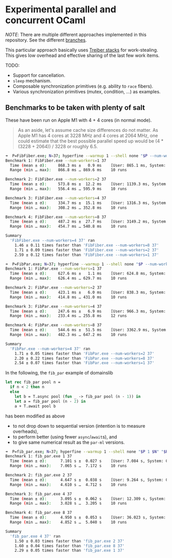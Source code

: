 # Experimental parallel and concurrent OCaml

_*NOTE*_: There are multiple different approaches implemented in this
repository. See the different
[branches](https://github.com/polytypic/par-ml/branches/all).

This particular approach basically uses
[Treiber stacks](https://en.wikipedia.org/wiki/Treiber_stack) for work-stealing.
This gives low overhead and effective sharing of the last few work items.

TODO:

- Support for cancellation.
- `sleep` mechanism.
- Composable synchronization primitives (e.g. ability to `race` fibers).
- Various synchronization primitives (mutex, condition, ...) as examples.

## Benchmarks to be taken with plenty of salt

These have been run on Apple M1 with 4 + 4 cores (in normal mode).

> As an aside, let's assume cache size differences do not matter. As Apple M1
> has 4 cores at 3228 MHz and 4 cores at 2064 MHz, one could estimate that the
> best possible parallel speed up would be (4 \* (3228 + 2064)) / 3228 or
> roughly 6.5.

```sh
➜  P=FibFiber.exe; N=37; hyperfine --warmup 1 --shell none "$P --num-workers=1 $N" "$P --num-workers=2 $N" "$P --num-workers=4 $N" "$P --num-workers=8 $N"
Benchmark 1: FibFiber.exe --num-workers=1 37
  Time (mean ± σ):     868.3 ms ±   0.9 ms    [User: 865.1 ms, System: 2.6 ms]
  Range (min … max):   866.8 ms … 869.6 ms    10 runs

Benchmark 2: FibFiber.exe --num-workers=2 37
  Time (mean ± σ):     573.8 ms ±  12.2 ms    [User: 1139.3 ms, System: 3.6 ms]
  Range (min … max):   556.4 ms … 595.9 ms    10 runs

Benchmark 3: FibFiber.exe --num-workers=4 37
  Time (mean ± σ):     334.7 ms ±  15.1 ms    [User: 1316.3 ms, System: 5.6 ms]
  Range (min … max):   308.2 ms … 352.8 ms    10 runs

Benchmark 4: FibFiber.exe --num-workers=8 37
  Time (mean ± σ):     487.2 ms ±  27.7 ms    [User: 3149.2 ms, System: 63.5 ms]
  Range (min … max):   454.7 ms … 540.8 ms    10 runs

Summary
  'FibFiber.exe --num-workers=4 37' ran
    1.46 ± 0.11 times faster than 'FibFiber.exe --num-workers=8 37'
    1.71 ± 0.09 times faster than 'FibFiber.exe --num-workers=2 37'
    2.59 ± 0.12 times faster than 'FibFiber.exe --num-workers=1 37'
```

```sh
➜  P=FibPar.exe; N=37; hyperfine --warmup 1 --shell none "$P --num-workers=1 $N" "$P --num-workers=2 $N" "$P --num-workers=4 $N" "$P --num-workers=8 $N"
Benchmark 1: FibPar.exe --num-workers=1 37
  Time (mean ± σ):     627.6 ms ±   1.1 ms    [User: 624.8 ms, System: 2.2 ms]
  Range (min … max):   626.4 ms … 629.7 ms    10 runs

Benchmark 2: FibPar.exe --num-workers=2 37
  Time (mean ± σ):     423.1 ms ±   6.0 ms    [User: 838.3 ms, System: 2.8 ms]
  Range (min … max):   414.8 ms … 431.0 ms    10 runs

Benchmark 3: FibPar.exe --num-workers=4 37
  Time (mean ± σ):     247.6 ms ±   6.9 ms    [User: 966.3 ms, System: 5.6 ms]
  Range (min … max):   233.4 ms … 255.8 ms    12 runs

Benchmark 4: FibPar.exe --num-workers=8 37
  Time (mean ± σ):     544.6 ms ±  51.5 ms    [User: 3362.9 ms, System: 77.2 ms]
  Range (min … max):   482.3 ms … 647.2 ms    10 runs

Summary
  'FibPar.exe --num-workers=4 37' ran
    1.71 ± 0.05 times faster than 'FibPar.exe --num-workers=2 37'
    2.20 ± 0.22 times faster than 'FibPar.exe --num-workers=8 37'
    2.54 ± 0.07 times faster than 'FibPar.exe --num-workers=1 37'
```

In the following, the `fib_par` example of domainslib

```ocaml
let rec fib_par pool n =
  if n < 2 then n
  else
    let b = T.async pool (fun _ -> fib_par pool (n - 1)) in
    let a = fib_par pool (n - 2) in
    a + T.await pool b
```

has been modified as above

- to not drop down to sequential version (intention is to measure overheads),
- to perform better (using fewer `async`/`await`s), and
- to give same numerical result as the `par-ml` versions.

```sh
➜  P=fib_par.exe; N=37; hyperfine --warmup 1 --shell none "$P 1 $N" "$P 2 $N" "$P 4 $N" "$P 8 $N"
Benchmark 1: fib_par.exe 1 37
  Time (mean ± σ):      7.101 s ±  0.027 s    [User: 7.084 s, System: 0.017 s]
  Range (min … max):    7.065 s …  7.172 s    10 runs

Benchmark 2: fib_par.exe 2 37
  Time (mean ± σ):      4.647 s ±  0.038 s    [User: 9.264 s, System: 0.016 s]
  Range (min … max):    4.610 s …  4.712 s    10 runs

Benchmark 3: fib_par.exe 4 37
  Time (mean ± σ):      3.095 s ±  0.062 s    [User: 12.309 s, System: 0.018 s]
  Range (min … max):    3.028 s …  3.205 s    10 runs

Benchmark 4: fib_par.exe 8 37
  Time (mean ± σ):      4.950 s ±  0.053 s    [User: 36.023 s, System: 0.269 s]
  Range (min … max):    4.852 s …  5.040 s    10 runs

Summary
  'fib_par.exe 4 37' ran
    1.50 ± 0.03 times faster than 'fib_par.exe 2 37'
    1.60 ± 0.04 times faster than 'fib_par.exe 8 37'
    2.29 ± 0.05 times faster than 'fib_par.exe 1 37'
```
